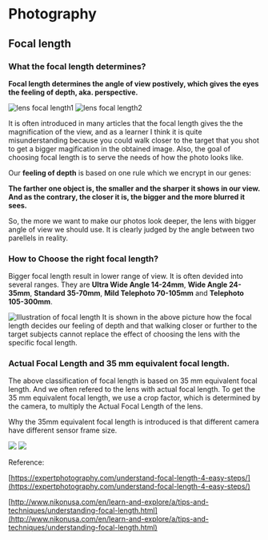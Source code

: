 # Photography
## Focal length
### What the focal length determines?
**Focal length determines the angle of view postively, which gives the eyes the feeling of depth, aka. perspective.**

![lens focal length1](http://cdn-7.nikon-cdn.com/Images/Learn-Explore/Photography-Techniques/2009/Focal-Length/Media/focal-length-graphic.jpg) 
![lens focal length2](http://cdn-7.nikon-cdn.com/Images/Learn-Explore/Photography-Techniques/2009/Focal-Length/Media/DX-Field-of-View-graphic.jpg)

It is often introduced in many articles that the focal length gives the the magnification of the view, and as a learner I think it is quite misunderstanding because you could walk closer to the target that you shot to get a bigger magification in the obtained image. Also, the goal of choosing focal length is to serve the needs of how the photo looks like.


Our **feeling of depth** is based on one rule which we encrypt in our genes:

**The farther one object is, the smaller and the sharper it shows in our view. And as the contrary, the closer it is, the bigger and the more blurred it sees.**

So, the more we want to make our photos look deeper, the lens with bigger angle of view we should use. It is clearly judged by the angle between two parellels in reality. 

### How to Choose the right focal length?
Bigger focal length result in lower range of view. It is often devided into several ranges. They are **Ultra Wide Angle 14-24mm**, **Wide Angle 24-35mm**, **Standard 35-70mm**, **Mild Telephoto 70-105mm** and **Telephoto 105-300mm**.

![Illustration of focal length](https://2dhnizrxqvv1awj231eodql1-wpengine.netdna-ssl.com/wp-content/uploads/2011/04/focal-length-comparison.jpeg)
It is shown in the above picture how the focal length decides our feeling of depth and that walking closer or further to the target subjects cannot replace the effect of choosing the lens with the specific focal length.

### Actual Focal Length and 35 mm equivalent focal length.

The above classification of focal length is based on 35 mm equivalent focal length. And we often refered to the lens with actual focal length. To get the 35 mm equivalent focal length, we use a crop factor, which is determined by the camera, to multiply the Actual Focal Length of the lens.

Why the 35mm equivalent focal length is introduced is that different camera have different sensor frame size.

![](https://2dhnizrxqvv1awj231eodql1-wpengine.netdna-ssl.com/wp-content/uploads/2011/04/focal-length-cross-section-comparison.jpeg)
![](https://2dhnizrxqvv1awj231eodql1-wpengine.netdna-ssl.com/wp-content/uploads/2011/04/Cross-Section-lens-projection.jpeg)


Reference:

[https://expertphotography.com/understand-focal-length-4-easy-steps/](https://expertphotography.com/understand-focal-length-4-easy-steps/)

[http://www.nikonusa.com/en/learn-and-explore/a/tips-and-techniques/understanding-focal-length.html](http://www.nikonusa.com/en/learn-and-explore/a/tips-and-techniques/understanding-focal-length.html)